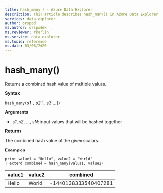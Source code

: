 ```yaml
---
title: hash_many() - Azure Data Explorer
description: This article describes hash_many() in Azure Data Explorer.
services: data-explorer
author: orspod
ms.author: orspodek
ms.reviewer: rkarlin
ms.service: data-explorer
ms.topic: reference
ms.date: 03/06/2020
---
```

# hash_many()

Returns a combined hash value of multiple values.

**Syntax**

`hash_many(`*s1* `,` *s2* [`,` *s3* ...]`)`

**Arguments**

* *s1*, *s2*, ..., *sN*: input values that will be hashed together.

**Returns**

The combined hash value of the given scalars.

**Examples**

<!-- csl: https://help.kusto.windows.net/Samples -->
```kusto
print value1 = "Hello", value2 = "World"
| extend combined = hash_many(value1, value2)
```

|value1|value2|combined|
|---|---|---|
|Hello|World|-1440138333540407281|
